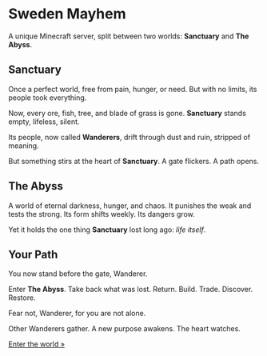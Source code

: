 # Sweden Mayhem

A unique Minecraft server, split between two worlds: **Sanctuary** and **The Abyss**.

## Sanctuary

Once a perfect world, free from pain, hunger, or need.
But with no limits, its people took everything.

Now, every ore, fish, tree, and blade of grass is gone.
**Sanctuary** stands empty, lifeless, silent.

Its people, now called **Wanderers**, drift through dust and ruin, stripped of meaning.

But something stirs at the heart of **Sanctuary**.
A gate flickers. A path opens.

## The Abyss

A world of eternal darkness, hunger, and chaos.
It punishes the weak and tests the strong.
Its form shifts weekly. Its dangers grow.

Yet it holds the one thing **Sanctuary** lost long ago: *life itself*.

## Your Path

You now stand before the gate, Wanderer.

Enter **The Abyss**. Take back what was lost.
Return. Build. Trade. Discover. Restore.

Fear not, Wanderer, for you are not alone.

Other Wanderers gather. A new purpose awakens.
The heart watches.

[Enter the world »](/minecraft/play)

